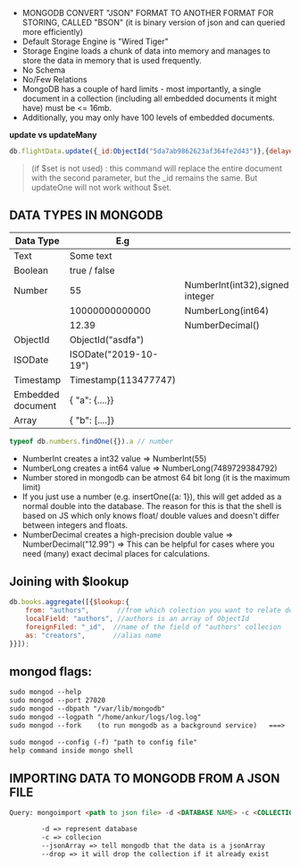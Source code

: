  - MONGODB CONVERT "JSON" FORMAT TO ANOTHER FORMAT FOR STORING, CALLED "BSON" (it is binary version of json and can queried more efficiently)
 - Default Storage Engine is "Wired Tiger"
 - Storage Engine loads a chunk of data into memory and manages to store the data in memory that is used frequently.
 - No Schema
 - No/Few Relations
 - MongoDB has a couple of hard limits - most importantly, a single document in a collection (including all embedded documents it might have) must be <= 16mb. 
 - Additionally, you may only have 100 levels of embedded documents.


**update vs updateMany**
```js
db.flightData.update({_id:ObjectId("5da7ab9862623af364fe2d43")},{delayed: false})
```
> (if $set is not used) : this command will replace the entire document with the second parameter, but the _id remains the same. But updateOne will not work without $set.


## DATA TYPES IN MONGODB

| Data Type         	| E.g                   	|                                 	|
|-------------------	|-----------------------	|---------------------------------	|
| Text              	| Some text             	|                                 	|
| Boolean           	| true / false          	|                                 	|
| Number            	| 55                    	| NumberInt(int32),signed integer 	|
|                   	| 10000000000000        	| NumberLong(int64)               	|
|                   	| 12.39                 	| NumberDecimal()                 	|
| ObjectId          	| ObjectId("asdfa")     	|                                 	|
| ISODate           	| ISODate("2019-10-19") 	|                                 	|
| Timestamp         	| Timestamp(113477747)  	|                                 	|
| Embedded document 	| { "a": {....}}        	|                                 	|
| Array             	| { "b": [....]}        	|                                 	|


```js
typeof db.numbers.findOne({}).a // number
```

- NumberInt creates a int32 value => NumberInt(55)
- NumberLong creates a int64 value => NumberLong(7489729384792) 
- Number stored in mongodb can be atmost 64 bit long (it is the maximum limit)
-  If you just use a number (e.g. insertOne({a: 1}), this will get added as a normal double into the database. The reason for this is that the shell is based on JS which only knows float/ double values and doesn't differ between integers and floats.
- NumberDecimal creates a high-precision double value => NumberDecimal("12.99") => This can be helpful for cases where you need (many) exact decimal places for calculations.


## Joining with $lookup

```js
db.books.aggregate([{$lookup:{
    from: "authors",       //from which colection you want to relate document
    localField: "authors", //authors is an array of ObjectId
    foreignFiled: "_id",  //name of the field of "authors" collecion
    as: "creators",       //alias name
}}]);
```


## mongod flags:

```html
sudo mongod --help
sudo mongod --port 27020
sudo mongod --dbpath "/var/lib/mongodb"
sudo mongod --logpath "/home/ankur/logs/log.log"
sudo mongod --fork    (to run mongodb as a background service)   ===>   use db.shutdownServer() to stop the server running in
                                                                        background
sudo mongod --config (-f) "path to config file"
help command inside mongo shell                                                                    
```

## IMPORTING DATA TO MONGODB FROM A JSON FILE

```html
Query: mongoimport <path to json file> -d <DATABASE NAME> -c <COLLECTION NAME> --jsonArray --drop

        -d => represent database
        -c => collecion
        --jsonArray => tell mongodb that the data is a jsonArray
        --drop => it will drop the collection if it already exist 
```                                                     



